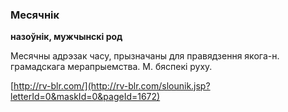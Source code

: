 ### Месячнік
**назоўнік, мужчынскі род**

Месячны адрэзак часу, прызначаны для правядзення якога-н. грамадскага мерапрыемства. М. бяспекі руху.

<a rel="author">[http://rv-blr.com/](http://rv-blr.com/slounik.jsp?letterId=0&maskId=0&pageId=1672)</a>
